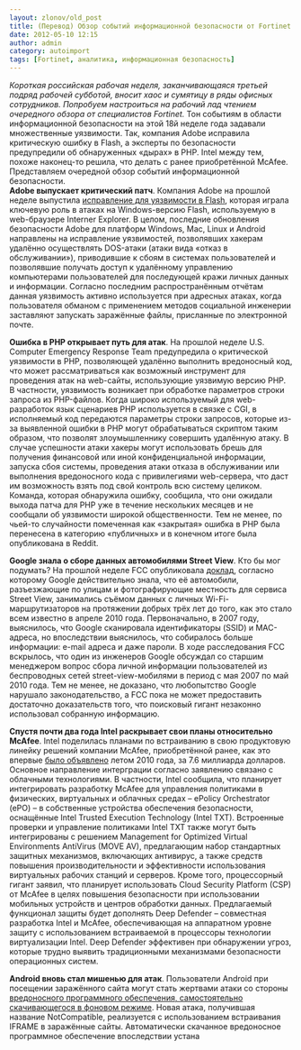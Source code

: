 ```yaml
---
layout: zlonov/old_post
title: (Перевод) Обзор событий информационной безопасности от Fortinet (18/2012)
date: 2012-05-10 12:15
author: admin
category: autoimport
tags: [Fortinet, аналитика, информационная безопасность]
---
```

<div dir="ltr">
<div dir="ltr">
<div><a href="http://2.bp.blogspot.com/-lNmpTlIWvQk/T45vIBcB9zI/AAAAAAAAAcs/4PP3HJZthYY/s1600/FortiBlog.png"><img alt="" src="https://2.bp.blogspot.com/-lNmpTlIWvQk/T45vIBcB9zI/AAAAAAAAAcs/4PP3HJZthYY/s1600/FortiBlog.png" border="0" /></a></div>
<i>Короткая российская рабочая неделя, заканчивающаяся третьей подряд рабочей субботой, вносит хаос и сумятицу в ряды офисных сотрудников. Попробуем настроиться на рабочий лад чтением очередного обзора от специалистов Fortinet.</i>
<a name="more"></a>
Тон событиям в области информационной безопасности на этой 18й неделе года задавали множественные уязвимости. Так, компания Adobe исправила критическую ошибку в Flash, а эксперты по безопасности предупредили об обнаруженных «дырах» в PHP. Intel между тем, похоже наконец-то решила, что делать с ранее приобретённой McAfee. Представляем очередной обзор событий информационной безопасности.

</div>
<b>Adobe </b><b>выпускает критический патч</b>. Компания Adobe на прошлой неделе выпустила <a href="http://blogs.adobe.com/psirt/2012/05/security-update-available-for-adobe-flash-player-apsb12-09.html">исправление для уязвимости в Flash</a>, которая играла ключевую роль в атаках на Windows-версию Flash, используемую в web-браузере Interner Explorer.
В целом, последние обновления безопасности Adobe для платформ Windows, Mac, Linux и Android направлены на исправление уязвимостей, позволявших хакерам удалённо осуществлять DOS-атаки (атаки вида «отказ в обслуживании»), приводившие к сбоям в системах пользователей и позволявшие получать доступ к удалённому управлению компьютерами пользователей для последующей кражи личных данных и информации.
Согласно последним распространённым отчётам данная уязвимость активно используется при адресных атаках, когда пользователя обманом с применением методов социальной инженерии заставляют запускать заражённые файлы, присланные по электронной почте.

<b>Ошибка в </b><b>PHP</b><b> открывает путь для атак</b>. На прошлой неделе U.S. Computer Emergency Response Team предупредила о критической уязвимости в PHP, позволяющей удалённо выполнить вредоносный код, что может рассматриваться как возможный инструмент для проведения атак на web-сайты, использующие уязвимую версию PHP.
В частности, уязвимость возникает при обработке параметров строки запроса из PHP-файлов. Когда широко используемый для web-разработок язык сценариев PHP используется в связке с CGI, в исполняемый код передаются параметры строки запросов, которые из-за выявленной ошибки в PHP могут обрабатываться скриптом таким образом, что позволят злоумышленнику совершить удалённую атаку.
В случае успешности атаки хакеры могут использовать брешь для получения финансовой или иной конфиденциальной информации, запуска сбоя системы, проведения атаки отказа в обслуживании или выполнения вредоносного кода с привилегиями web-сервера, что даст им возможность взять под свой контроль всю систему целиком.
Команда, которая обнаружила ошибку, сообщила, что они ожидали выхода патча для PHP уже в течение нескольких месяцев и не сообщали об уязвимости широкой общественности. Тем не менее, по чьей-то случайности помеченная как «закрытая» ошибка в PHP была перенесена в категорию «публичных» и в конечном итоге была опубликована в Reddit.

<b>Google </b><b>знала о сборе данных автомобилями </b><b>Street </b><b>View</b>. Кто бы мог подумать? На прошлой неделе FCC опубликовала <a href="http://www.scribd.com/fullscreen/91652398">доклад</a>, согласно которому Google действительно знала, что её автомобили, разъезжающие по улицам и фотографирующие местность для сервиса Street View, занимались съёмом данных с личных Wi-Fi-маршрутизаторов на протяжении добрых трёх лет до того, как это стало всем известно в апреле 2010 года.
Первоначально, в 2007 году, выяснилось, что Google сканировала идентификаторы (SSID) и MAC-адреса, но впоследствии выяснилось, что собиралось больше информации: e-mail адреса и даже пароли.
В ходе расследования FCC вскрылось, что один из инженеров Google обсуждал со старшим менеджером вопрос сбора личной информации пользователей из беспроводных сетей street-view-мобилями в период с мая 2007 по май 2010 года.
Тем не менее, не доказано, что любопытство Google нарушало законодательство, а FCC пока не может предоставить достаточно доказательств того, что поисковый гигант незаконно использовал собранную информацию.

<b>Спустя почти два года </b><b>Intel </b><b>раскрывает свои планы относительно </b><b>McAfee</b>. Intel поделилась планами по встраиванию в свою продуктовую линейку решений компании McAfee, приобретённой ранее, как это впервые <a href="http://newsroom.intel.com/community/intel_newsroom/blog/2010/08/19/intel-to-acquire-mcafee">было объявлено</a> летом 2010 года, за 7.6 миллиарда долларов.
<span>Основное направление интерграции согласно заявлению связано с облачными технологиями. В частности, Intel сообщила, что планирует интегрировать разработку McAfee для управления политиками в физических, виртуальных и облачных средах </span>–<span> ePolicy Orchestrator (ePO) – в собственные устройства обеспечения безопасности, оснащённые Intel Trusted Execution Technology (Intel TXT). </span>
Встроенные проверки и управление политиками Intel TXT также могут быть интегрированы с решением Management for Optimized Virtual Environments AntiVirus (MOVE AV), предлагающим набор стандартных защитных механизмов, включающих антивирус, а также средств повышения производительности и эффективности использования виртуальных рабочих станций и серверов.
Кроме того, процессорный гигант заявил, что планирует использовать Cloud Security Platform (CSP) от McAfee в целях повышения безопасности при использовании мобильных устройств и центров обработки данных. Предлагаемый функционал защиты будет дополнять Deep Defender – совместная разработка Intel и McAfee, обеспечивающая на аппаратном уровне защиту с использованием встраиваемой в процессоры технологии виртуализации Intel. Deep Defender эффективен при обнаружении угроз, которые трудно выявить традиционными механизмами безопасности операционных систем.

<b>Android </b><b>вновь стал мишенью для атак</b>. Пользователи Android при посещении заражённого сайта могут стать жертвами атаки со стороны <a href="http://www.computerworlduk.com/news/security/3355480/android-malware-being-delivered-on-hacked-websites-in-drive-by-download-attack/">вредоносного программного обеспечения, самостоятельно скачивающегося в фоновом режиме</a>.
Новая атака, получившая название NotCompatible, реализуется с использованием встраивания IFRAME в заражённые сайты. Автоматически скачанное вредоносное программное обеспечение впоследствии устана

</div>
